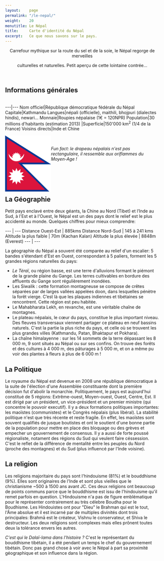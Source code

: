 ```yaml
---
layout:    page
permalink: "/le-nepal/"
weight:    20
menutitle: Le Népal
title:     Carte d'identité du Népal
excerpt:   Ce que nous savons sur le pays.
---
```



<div style="text-align:center">Carrefour mythique sur la route du sel et de la soie, le Népal regorge de merveilles<p>
culturelles et naturelles. Petit aperçu de cette lointaine contrée...</p></div><br/>


## Informations générales
<br/>
---|---
Nom officiel|République démocratique fédérale du Népal
Capitale|Kathmandu
Langues|népali (officielle), maithili, bhojpuri (dialectes hindis), newari...
Monnaie|Roupies népalaise (1€ = 120NPR)
Population|30 millions d'habitants (estimation 2013)
|Superficie|150'000 km<sup>2</sup> (1/4 de la France)
Voisins directs|Inde et Chine

<br/>
<p><img src="/media/img/flag.png" style="width: 150px;float:left;">

<I><br><br>Fun fact: le drapeau népalais n'est pas rectangulaire, il ressemble aux oriflammes du Moyen-Age !                                                                                                                                                    
</I></p><br/>


## <br><br>La Géographie

<p>Petit pays enclavé entre deux géants, la Chine au Nord (Tibet) et l’Inde au Sud, à l'Est et à l'Ouest, le Népal est un des pays dont le relief est le plus accidenté au monde. Quelques chiffres pour mieux comprendre:

--- | ---
Distance Ouest-Est | 885kms
Distance Nord-Sud  | 145 à 241 kms
Altitude la plus faible | 70m (Kachan Kalan)
Altitude la plus élevée  | 8848m (Everest)
--- | ---

La géographie du Népal a souvent été comparée au relief d'un escalier: 5 bandes s'étendant d'Est en Ouest, correspondant à 5 paliers, forment les 5 grandes régions naturelles du pays:
- <I>Le Téraï</I>, ou région basse, est une terre d'alluvions formant le piémont de la grande plaine du Gange. Les terres cultivables en bordure des affluents du Gange sont régulièrement inondées.
- Les Siwalik : cette formation montagneuse se compose de crêtes séparées par de larges vallées appelées doon, dans lesquelles pénètre la forêt vierge. C’est là que les plaques indiennes et tibétaines se rencontrent. Cette région est peu habitée.
- Le Mahabharata Lekh, en revanche, est une véritable chaîne de montagnes.
- Le plateau népalais, le cœur du pays, constitue le plus important niveau. Des fleuves transversaux viennent partager ce plateau en neuf bassins naturels. C'est la partie la plus riche du pays, et celle où se trouvent les plus grandes villes (Kathmandu, Patan, Bhaktapur et Pokhara). 
- La chaîne himalayenne : sur les 14 sommets de la terre dépassant les 8 000 m, 9 sont situés au Népal ou sur ses confins. On trouve des forêts et des cultures à 4 000 m, des pâturages à 5 000 m, et on a même pu voir des plantes à fleurs à plus de 6 000 m !

## La Politique

Le royaume du Népal est devenue en 2008 une république démocratique à la suite de l'élection d'une Assemblée constituante dont la première décision fut d'abolir la monarchie. Politiquement, le pays est aujourd'hui constitué de 5 régions: Extrême-ouest, Moyen-ouest, Ouest, Centre, Est. Il est dirigé par un président, un vice-président et un premier ministre (qui concentre le pouvoir executif). Il y a deux formations politiques importantes: les maoïstes (communistes) et le Congrès népalais (plus libéral). La stabilité politique n'est que très récente et reste fragile. En effet, les maoïstes sont souvent qualifiés de jusque boutistes et ont le soutient d'une bonne partie de la population pour mettre en place des bloquage ou des grèves et empecher un gouvernement de consensus. Il y a aussi de forte poussé régionaliste, notament des régions du Sud qui veulent faire céssession. C'est le reflet de la différence de mentalité entre les peuples du Nord (proche des montagnes) et du Sud (plus influencé par l'Inde voisine).<br/>


## La religion

Les religions majoritaire du pays sont l'hindouisme (81%) et le bouddhisme (9%). Elles sont originaires de l'Inde et sont plus vieilles que le christianisme ~500 à 1500 ans avant JC. Ces deux religions ont beaucoup de points communs parce que le bouddhisme est issu de l'hindouisme qu'il remet parfois en question. L'Hindouisme n'a pas de figure emblématique pour le représenter contrairement au très célebre Boudha pour le Boudhisme. Les Hindouistes ont pour "Dieu" le Brahman qui est le tout, l'Âme absolue et il est incarné par de multiples divinités dont trois principales: Brahmā est le créateur, Vishnu le conservateur, et Shiva le destructeur. Les deux religions sont complexes mais elles prônent toutes deux la tolérance envers les autres. 

*C'est qui le Dalaï-lama dans l'histoire ?* C'est le représentant du bouddhisme tibétain, il a été pendant un temps le chef du gouvernement tibétain. Donc pas grand chose à voir avec le Népal à part sa proximité géographique et son influence dans la région.



<!-- 
Sources: 
https://fr.wikipedia.org/wiki/Népal
http://www.ambafrance-np.org/Quelques-clefs-pour-comprendre-la
http://www.ambafrance-np.org/Breve-chronologie-historique
http://www.macrolivres.com/fiches/bouddhisme_et_hindouisme_differences_et_similitudes.php
-->
